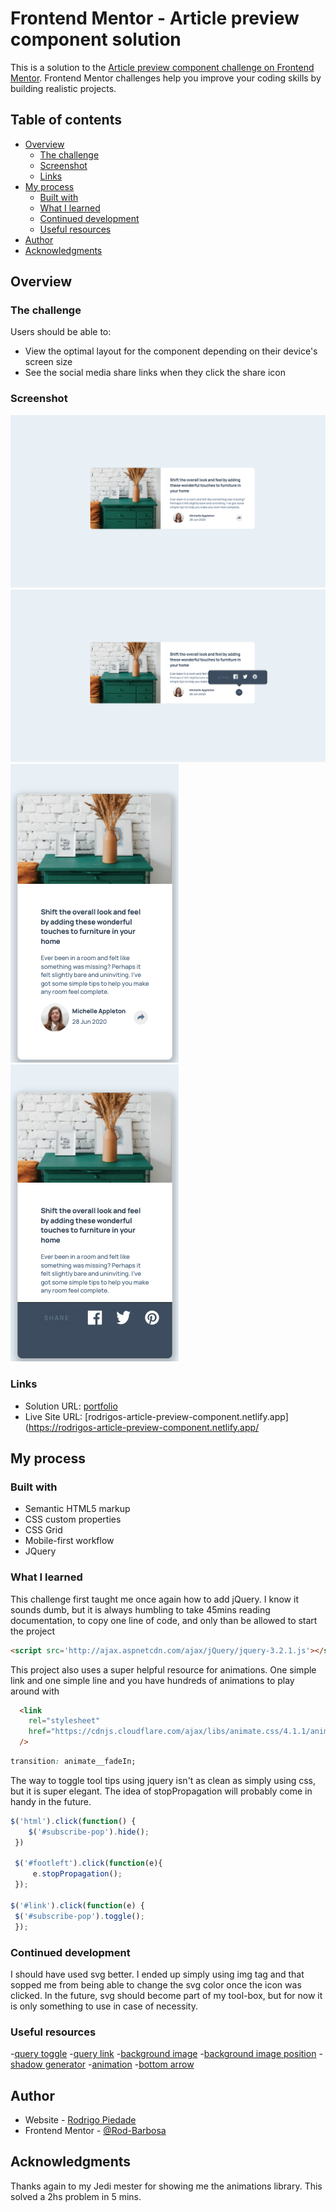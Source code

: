 # Frontend Mentor - Article preview component solution

This is a solution to the [Article preview component challenge on Frontend Mentor](https://www.frontendmentor.io/challenges/article-preview-component-dYBN_pYFT). Frontend Mentor challenges help you improve your coding skills by building realistic projects. 

## Table of contents

- [Overview](#overview)
  - [The challenge](#the-challenge)
  - [Screenshot](#screenshot)
  - [Links](#links)
- [My process](#my-process)
  - [Built with](#built-with)
  - [What I learned](#what-i-learned)
  - [Continued development](#continued-development)
  - [Useful resources](#useful-resources)
- [Author](#author)
- [Acknowledgments](#acknowledgments)

## Overview

### The challenge

Users should be able to:

- View the optimal layout for the component depending on their device's screen size
- See the social media share links when they click the share icon

### Screenshot

![Desktop](./images/ScreenShot-desktop.png)
![Desktop-active](./images/ScreenShot-desktop-active.png)
![Mobile](./images/ScreenShot-mobile.png)
![Mobile-active](./images/ScreenShot-mobile-active.png)

### Links

- Solution URL: [portfolio](https://gelatodigital.com/portfolio)
- Live Site URL: [rodrigos-article-preview-component.netlify.app](https://rodrigos-article-preview-component.netlify.app/

## My process

### Built with

- Semantic HTML5 markup
- CSS custom properties
- CSS Grid
- Mobile-first workflow
- JQuery

### What I learned

This challenge first taught me once again how to add jQuery. I know it sounds dumb, but it is always humbling to take 45mins reading documentation, to copy one line of code, and only than be allowed to start the project 
```html
<script src='http://ajax.aspnetcdn.com/ajax/jQuery/jquery-3.2.1.js'></script>
```
This project also uses a super helpful resource for animations. One simple link and one simple line and you have hundreds of animations to play around with
```html
  <link
    rel="stylesheet"
    href="https://cdnjs.cloudflare.com/ajax/libs/animate.css/4.1.1/animate.min.css"
  />
```
```css
transition: animate__fadeIn;
```
The way to toggle tool tips using jquery isn't as clean as simply using css, but it is super elegant. The idea of stopPropagation will probably come in handy in the future.
```js
$('html').click(function() {
    $('#subscribe-pop').hide();
 })

 $('#footleft').click(function(e){
     e.stopPropagation();
 });

$('#link').click(function(e) {
 $('#subscribe-pop').toggle();
 });
```


### Continued development

I should have used svg better. I ended up simply using img tag and that sopped me from being able to change the svg color once the icon was clicked. In the future, svg should become part of my tool-box, but for now it is only something to use in case of necessity.

### Useful resources

-[query toggle](http://jsfiddle.net/4yBGt/)
-[query link](https://makitweb.com/embed-jquery-html-page/)
-[background image](https://www.w3schools.com/cssref/pr_background-position.asp)
-[background image position](https://stackoverflow.com/questions/8200204/fit-background-image-to-div)
-[shadow generator](https://html-css-js.com/css/generator/box-shadow/)
-[animation](https://animate.style/)
-[bottom arrow](https://www.w3schools.com/css/css_tooltip.asp)

## Author

- Website - [Rodrigo Piedade](https://www.gelatodigital.com)
- Frontend Mentor - [@Rod-Barbosa](https://www.frontendmentor.io/profile/Rod-Barbosa)

## Acknowledgments

Thanks again to my Jedi mester for showing me the animations library. This solved a 2hs problem in 5 mins.
